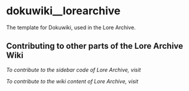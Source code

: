# dokuwiki__lorearchive
The template for Dokuwiki, used in the Lore Archive.


## Contributing to other parts of the Lore Archive Wiki
_To contribute to the sidebar code of Lore Archive, visit_

_To contribute to the wiki content of Lore Archive, visit_
